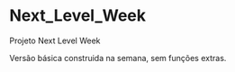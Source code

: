 # Next_Level_Week
 Projeto Next Level Week

Versão básica construida na semana, sem funções extras.

